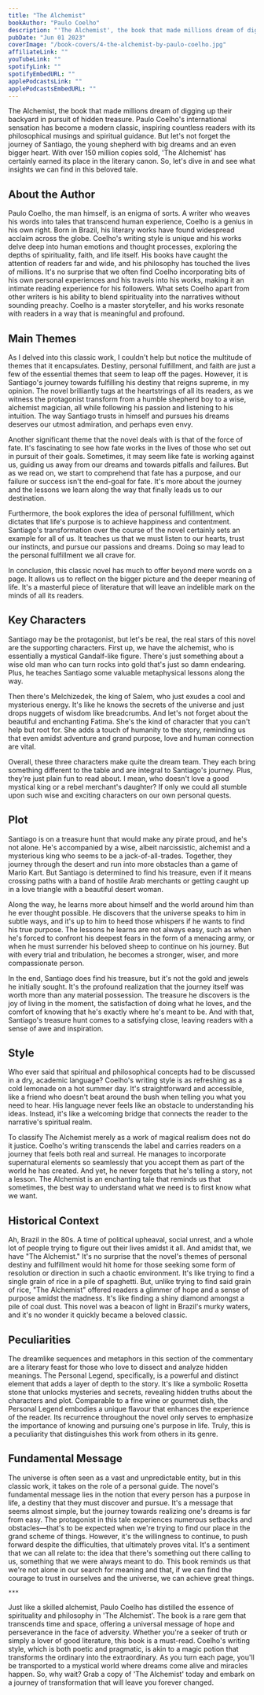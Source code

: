```yaml
---
title: "The Alchemist"
bookAuthor: "Paulo Coelho"
description: "'The Alchemist', the book that made millions dream of digging up their backyard in pursuit of hidden treasure. Paulo Coelho's international sensation has become a modern classic, inspiring countless readers with its philosophical musings and spiritual guidance. But let's not forget the journey of Santiago, the young shepherd with big dreams and an even bigger heart. With over 150 million copies sold, 'The Alchemist' has certainly earned its place in the literary canon. So, let's dive in and see what insights we can find in this beloved tale."
pubDate: "Jun 01 2023"
coverImage: "/book-covers/4-the-alchemist-by-paulo-coelho.jpg"
affiliateLink: ""
youTubeLink: ""
spotifyLink: ""
spotifyEmbedURL: ""
applePodcastsLink: ""
applePodcastsEmbedURL: ""
---
```


The Alchemist, the book that made millions dream of digging up their backyard in pursuit of hidden treasure. Paulo Coelho's international sensation has become a modern classic, inspiring countless readers with its philosophical musings and spiritual guidance. But let's not forget the journey of Santiago, the young shepherd with big dreams and an even bigger heart. With over 150 million copies sold, 'The Alchemist' has certainly earned its place in the literary canon. So, let's dive in and see what insights we can find in this beloved tale.

## About the Author

Paulo Coelho, the man himself, is an enigma of sorts. A writer who weaves his words into tales that transcend human experience, Coelho is a genius in his own right. Born in Brazil, his literary works have found widespread acclaim across the globe. Coelho's writing style is unique and his works delve deep into human emotions and thought processes, exploring the depths of spirituality, faith, and life itself. His books have caught the attention of readers far and wide, and his philosophy has touched the lives of millions. It's no surprise that we often find Coelho incorporating bits of his own personal experiences and his travels into his works, making it an intimate reading experience for his followers. What sets Coelho apart from other writers is his ability to blend spirituality into the narratives without sounding preachy. Coelho is a master storyteller, and his works resonate with readers in a way that is meaningful and profound.


## Main Themes

As I delved into this classic work, I couldn't help but notice the multitude of themes that it encapsulates. Destiny, personal fulfillment, and faith are just a few of the essential themes that seem to leap off the pages. However, it is Santiago's journey towards fulfilling his destiny that reigns supreme, in my opinion. The novel brilliantly tugs at the heartstrings of all its readers, as we witness the protagonist transform from a humble shepherd boy to a wise, alchemist magician, all while following his passion and listening to his intuition. The way Santiago trusts in himself and pursues his dreams deserves our utmost admiration, and perhaps even envy. 

Another significant theme that the novel deals with is that of the force of fate. It's fascinating to see how fate works in the lives of those who set out in pursuit of their goals. Sometimes, it may seem like fate is working against us, guiding us away from our dreams and towards pitfalls and failures. But as we read on, we start to comprehend that fate has a purpose, and our failure or success isn't the end-goal for fate. It's more about the journey and the lessons we learn along the way that finally leads us to our destination.

Furthermore, the book explores the idea of personal fulfillment, which dictates that life's purpose is to achieve happiness and contentment. Santiago's transformation over the course of the novel certainly sets an example for all of us. It teaches us that we must listen to our hearts, trust our instincts, and pursue our passions and dreams. Doing so may lead to the personal fulfillment we all crave for.

In conclusion, this classic novel has much to offer beyond mere words on a page. It allows us to reflect on the bigger picture and the deeper meaning of life. It's a masterful piece of literature that will leave an indelible mark on the minds of all its readers.

## Key Characters

Santiago may be the protagonist, but let's be real, the real stars of this novel are the supporting characters. First up, we have the alchemist, who is essentially a mystical Gandalf-like figure. There's just something about a wise old man who can turn rocks into gold that's just so damn endearing. Plus, he teaches Santiago some valuable metaphysical lessons along the way. 

Then there's Melchizedek, the king of Salem, who just exudes a cool and mysterious energy. It's like he knows the secrets of the universe and just drops nuggets of wisdom like breadcrumbs. And let's not forget about the beautiful and enchanting Fatima. She's the kind of character that you can't help but root for. She adds a touch of humanity to the story, reminding us that even amidst adventure and grand purpose, love and human connection are vital. 

Overall, these three characters make quite the dream team. They each bring something different to the table and are integral to Santiago's journey. Plus, they're just plain fun to read about. I mean, who doesn't love a good mystical king or a rebel merchant's daughter? If only we could all stumble upon such wise and exciting characters on our own personal quests.

## Plot

Santiago is on a treasure hunt that would make any pirate proud, and he's not alone. He's accompanied by a wise, albeit narcissistic, alchemist and a mysterious king who seems to be a jack-of-all-trades. Together, they journey through the desert and run into more obstacles than a game of Mario Kart. But Santiago is determined to find his treasure, even if it means crossing paths with a band of hostile Arab merchants or getting caught up in a love triangle with a beautiful desert woman.

Along the way, he learns more about himself and the world around him than he ever thought possible. He discovers that the universe speaks to him in subtle ways, and it's up to him to heed those whispers if he wants to find his true purpose. The lessons he learns are not always easy, such as when he's forced to confront his deepest fears in the form of a menacing army, or when he must surrender his beloved sheep to continue on his journey. But with every trial and tribulation, he becomes a stronger, wiser, and more compassionate person.

In the end, Santiago does find his treasure, but it's not the gold and jewels he initially sought. It's the profound realization that the journey itself was worth more than any material possession. The treasure he discovers is the joy of living in the moment, the satisfaction of doing what he loves, and the comfort of knowing that he's exactly where he's meant to be. And with that, Santiago's treasure hunt comes to a satisfying close, leaving readers with a sense of awe and inspiration.

## Style

Who ever said that spiritual and philosophical concepts had to be discussed in a dry, academic language? Coelho's writing style is as refreshing as a cold lemonade on a hot summer day. It's straightforward and accessible, like a friend who doesn't beat around the bush when telling you what you need to hear. His language never feels like an obstacle to understanding his ideas. Instead, it's like a welcoming bridge that connects the reader to the narrative's spiritual realm. 

To classify The Alchemist merely as a work of magical realism does not do it justice. Coelho's writing transcends the label and carries readers on a journey that feels both real and surreal. He manages to incorporate supernatural elements so seamlessly that you accept them as part of the world he has created. And yet, he never forgets that he's telling a story, not a lesson. The Alchemist is an enchanting tale that reminds us that sometimes, the best way to understand what we need is to first know what we want.

## Historical Context

Ah, Brazil in the 80s. A time of  political upheaval, social unrest, and a whole lot of people trying to figure out their lives amidst it all. And amidst that, we have "The Alchemist." It's no surprise that the novel's themes of personal destiny and fulfillment would hit home for those seeking some form of resolution or direction in such a chaotic environment. It's like trying to find a single grain of rice in a pile of spaghetti. But, unlike trying to find said grain of rice, "The Alchemist" offered readers a glimmer of hope and a sense of purpose amidst the madness. It's like finding a shiny diamond amongst a pile of coal dust. This novel was a beacon of light in Brazil's murky waters, and it's no wonder it quickly became a beloved classic.

## Peculiarities

The dreamlike sequences and metaphors in this section of the commentary are a literary feast for those who love to dissect and analyze hidden meanings. The Personal Legend, specifically, is a powerful and distinct element that adds a layer of depth to the story. It's like a symbolic Rosetta stone that unlocks mysteries and secrets, revealing hidden truths about the characters and plot. Comparable to a fine wine or gourmet dish, the Personal Legend embodies a unique flavour that enhances the experience of the reader. Its recurrence throughout the novel only serves to emphasize the importance of knowing and pursuing one's purpose in life. Truly, this is a peculiarity that distinguishes this work from others in its genre.

## Fundamental Message

The universe is often seen as a vast and unpredictable entity, but in this classic work, it takes on the role of a personal guide. The novel's fundamental message lies in the notion that every person has a purpose in life, a destiny that they must discover and pursue. It's a message that seems almost simple, but the journey towards realizing one's dreams is far from easy. The protagonist in this tale experiences numerous setbacks and obstacles—that's to be expected when we're trying to find our place in the grand scheme of things. However, it's the willingness to continue, to push forward despite the difficulties, that ultimately proves vital. It's a sentiment that we can all relate to: the idea that there's something out there calling to us, something that we were always meant to do. This book reminds us that we're not alone in our search for meaning and that, if we can find the courage to trust in ourselves and the universe, we can achieve great things.

`***`

Just like a skilled alchemist, Paulo Coelho has distilled the essence of spirituality and philosophy in 'The Alchemist'. The book is a rare gem that transcends time and space, offering a universal message of hope and perseverance in the face of adversity. Whether you're a seeker of truth or simply a lover of good literature, this book is a must-read. Coelho's writing style, which is both poetic and pragmatic, is akin to a magic potion that transforms the ordinary into the extraordinary. As you turn each page, you'll be transported to a mystical world where dreams come alive and miracles happen. So, why wait? Grab a copy of 'The Alchemist' today and embark on a journey of transformation that will leave you forever changed.